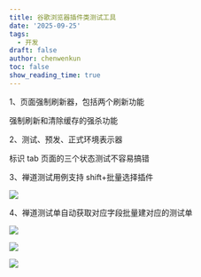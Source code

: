 ```yaml
---
title: 谷歌浏览器插件类测试工具
date: '2025-09-25'
tags:
  - 开发
draft: false
author: chenwenkun
toc: false
show_reading_time: true
---
```

1、页面强制刷新器，包括两个刷新功能

强制刷新和清除缓存的强杀功能

2、测试、预发、正式环境表示器

标识 tab 页面的三个状态测试不容易搞错

3、禅道测试用例支持 shift+批量选择插件

![](https://prod-files-secure.s3.us-west-2.amazonaws.com/c205fb54-92b2-4987-8be3-972b67d27acc/7ca8990d-2ef0-4ad6-8256-c807dbb8b3d5/image.png?X-Amz-Algorithm=AWS4-HMAC-SHA256&X-Amz-Content-Sha256=UNSIGNED-PAYLOAD&X-Amz-Credential=ASIAZI2LB466ZP7R4XZR%2F20251015%2Fus-west-2%2Fs3%2Faws4_request&X-Amz-Date=20251015T061659Z&X-Amz-Expires=3600&X-Amz-Security-Token=IQoJb3JpZ2luX2VjEMP%2F%2F%2F%2F%2F%2F%2F%2F%2F%2FwEaCXVzLXdlc3QtMiJIMEYCIQCbD4b4141ePyLhtyDErIHo8JrrFotP%2FARvmrKu8uL89wIhAPdTItYl%2FPGFwhj69az02rWnltmI%2FnWvDalSMCEDlNqKKv8DCGwQABoMNjM3NDIzMTgzODA1IgwRjPNKjbXZXv70%2BxEq3APD4mjWrK5wd98BBux%2BQVbHeIbnH1kHL1uQeKuNqVP6cY3IXIpxAxJsQjTp903mJJCdOKWwDajLS%2BC4wSPmYOAYAu5Uvj5W0e1QJyQkxk8nvAkilpKzLPIsjYgdVISwNfSu6FSoqTa8NvnOOwBwu3syIob%2FLRXFUVC7Mk0UYipzw%2BJBKtR3CEO8PKVQ%2BqX%2B%2BDPMPa9jvUiBlVgmYNvgYEqEraUcDjKWH9EM3Jlu0n280KTmlJHGLsZdZ8D%2B4Z2dzEzx%2B3FStKSfs%2Fk4ENBjJYw5C65QEPvBqbjvB8AXgtSwRvj1ysnoRYWbIBOifO0yUA0XzF2MblpHcebM33JKtGxh7gYShC2tOl%2Fpji0moL%2F0qVundbLaSgkQoE3cklGgjpkC6kQC0qfvOgGMph310mTO5oPK0t3ezTlUJBudl7a2wJENXSI75LICpKCc7SnMAXSqGPtWal1fKsrGkFrTkSPlPmdqiS7kWL4tq%2BOmOZXSv%2BlzXM7LwhglI4cEN%2FAgGK0%2FB5xH2jOzbyoIgqq7wLCeoSzONrvc9U33XENCkl%2Fwv%2BQ%2F8O28%2B6Qxuz5iG25CLq2P2kumflir4%2FKiIQfOseWRrkiwyayU8tPvy8OsPEbMM5on0fqLUK0yB2tl%2BTCfobzHBjqkAbA8RnVYT%2Bvl%2BW5Qwvbg7QerJyoFt4ITsfBRKzPElZcekY7Bs9J5SfU8hMQSOZBkTprEv94VUz8xtdqpggP%2Fd90Rt1p0tIWlEM%2FMI3v83s3eT4R5DOUjfq4pETt3Rju7k7YrlppUHBv35H7RSERVRgSMyp4LU6TqWBmUBd%2FNQUQDKvRz%2FPmk9vZQXuz3NswSSFHZFcPYO%2Ft4Hbx5oSSNB2FkkZhS&X-Amz-Signature=4e526a2809c8f6fa47e30f7ee0dc90d9185e33bb9f09939fd003e7f07a509309&X-Amz-SignedHeaders=host&x-amz-checksum-mode=ENABLED&x-id=GetObject)

4、禅道测试单自动获取对应字段批量建对应的测试单

![](https://prod-files-secure.s3.us-west-2.amazonaws.com/c205fb54-92b2-4987-8be3-972b67d27acc/1ea39b01-dd1c-4a56-bb09-4fe87447f5c7/image.png?X-Amz-Algorithm=AWS4-HMAC-SHA256&X-Amz-Content-Sha256=UNSIGNED-PAYLOAD&X-Amz-Credential=ASIAZI2LB466ZP7R4XZR%2F20251015%2Fus-west-2%2Fs3%2Faws4_request&X-Amz-Date=20251015T061659Z&X-Amz-Expires=3600&X-Amz-Security-Token=IQoJb3JpZ2luX2VjEMP%2F%2F%2F%2F%2F%2F%2F%2F%2F%2FwEaCXVzLXdlc3QtMiJIMEYCIQCbD4b4141ePyLhtyDErIHo8JrrFotP%2FARvmrKu8uL89wIhAPdTItYl%2FPGFwhj69az02rWnltmI%2FnWvDalSMCEDlNqKKv8DCGwQABoMNjM3NDIzMTgzODA1IgwRjPNKjbXZXv70%2BxEq3APD4mjWrK5wd98BBux%2BQVbHeIbnH1kHL1uQeKuNqVP6cY3IXIpxAxJsQjTp903mJJCdOKWwDajLS%2BC4wSPmYOAYAu5Uvj5W0e1QJyQkxk8nvAkilpKzLPIsjYgdVISwNfSu6FSoqTa8NvnOOwBwu3syIob%2FLRXFUVC7Mk0UYipzw%2BJBKtR3CEO8PKVQ%2BqX%2B%2BDPMPa9jvUiBlVgmYNvgYEqEraUcDjKWH9EM3Jlu0n280KTmlJHGLsZdZ8D%2B4Z2dzEzx%2B3FStKSfs%2Fk4ENBjJYw5C65QEPvBqbjvB8AXgtSwRvj1ysnoRYWbIBOifO0yUA0XzF2MblpHcebM33JKtGxh7gYShC2tOl%2Fpji0moL%2F0qVundbLaSgkQoE3cklGgjpkC6kQC0qfvOgGMph310mTO5oPK0t3ezTlUJBudl7a2wJENXSI75LICpKCc7SnMAXSqGPtWal1fKsrGkFrTkSPlPmdqiS7kWL4tq%2BOmOZXSv%2BlzXM7LwhglI4cEN%2FAgGK0%2FB5xH2jOzbyoIgqq7wLCeoSzONrvc9U33XENCkl%2Fwv%2BQ%2F8O28%2B6Qxuz5iG25CLq2P2kumflir4%2FKiIQfOseWRrkiwyayU8tPvy8OsPEbMM5on0fqLUK0yB2tl%2BTCfobzHBjqkAbA8RnVYT%2Bvl%2BW5Qwvbg7QerJyoFt4ITsfBRKzPElZcekY7Bs9J5SfU8hMQSOZBkTprEv94VUz8xtdqpggP%2Fd90Rt1p0tIWlEM%2FMI3v83s3eT4R5DOUjfq4pETt3Rju7k7YrlppUHBv35H7RSERVRgSMyp4LU6TqWBmUBd%2FNQUQDKvRz%2FPmk9vZQXuz3NswSSFHZFcPYO%2Ft4Hbx5oSSNB2FkkZhS&X-Amz-Signature=03a6f4e25f594cb25effce0352132657014384a5b790f7542bbd5faf534deedc&X-Amz-SignedHeaders=host&x-amz-checksum-mode=ENABLED&x-id=GetObject)

![](https://prod-files-secure.s3.us-west-2.amazonaws.com/c205fb54-92b2-4987-8be3-972b67d27acc/fa727f1d-546c-42aa-9508-d8d3d1275bcd/image.png?X-Amz-Algorithm=AWS4-HMAC-SHA256&X-Amz-Content-Sha256=UNSIGNED-PAYLOAD&X-Amz-Credential=ASIAZI2LB466ZP7R4XZR%2F20251015%2Fus-west-2%2Fs3%2Faws4_request&X-Amz-Date=20251015T061659Z&X-Amz-Expires=3600&X-Amz-Security-Token=IQoJb3JpZ2luX2VjEMP%2F%2F%2F%2F%2F%2F%2F%2F%2F%2FwEaCXVzLXdlc3QtMiJIMEYCIQCbD4b4141ePyLhtyDErIHo8JrrFotP%2FARvmrKu8uL89wIhAPdTItYl%2FPGFwhj69az02rWnltmI%2FnWvDalSMCEDlNqKKv8DCGwQABoMNjM3NDIzMTgzODA1IgwRjPNKjbXZXv70%2BxEq3APD4mjWrK5wd98BBux%2BQVbHeIbnH1kHL1uQeKuNqVP6cY3IXIpxAxJsQjTp903mJJCdOKWwDajLS%2BC4wSPmYOAYAu5Uvj5W0e1QJyQkxk8nvAkilpKzLPIsjYgdVISwNfSu6FSoqTa8NvnOOwBwu3syIob%2FLRXFUVC7Mk0UYipzw%2BJBKtR3CEO8PKVQ%2BqX%2B%2BDPMPa9jvUiBlVgmYNvgYEqEraUcDjKWH9EM3Jlu0n280KTmlJHGLsZdZ8D%2B4Z2dzEzx%2B3FStKSfs%2Fk4ENBjJYw5C65QEPvBqbjvB8AXgtSwRvj1ysnoRYWbIBOifO0yUA0XzF2MblpHcebM33JKtGxh7gYShC2tOl%2Fpji0moL%2F0qVundbLaSgkQoE3cklGgjpkC6kQC0qfvOgGMph310mTO5oPK0t3ezTlUJBudl7a2wJENXSI75LICpKCc7SnMAXSqGPtWal1fKsrGkFrTkSPlPmdqiS7kWL4tq%2BOmOZXSv%2BlzXM7LwhglI4cEN%2FAgGK0%2FB5xH2jOzbyoIgqq7wLCeoSzONrvc9U33XENCkl%2Fwv%2BQ%2F8O28%2B6Qxuz5iG25CLq2P2kumflir4%2FKiIQfOseWRrkiwyayU8tPvy8OsPEbMM5on0fqLUK0yB2tl%2BTCfobzHBjqkAbA8RnVYT%2Bvl%2BW5Qwvbg7QerJyoFt4ITsfBRKzPElZcekY7Bs9J5SfU8hMQSOZBkTprEv94VUz8xtdqpggP%2Fd90Rt1p0tIWlEM%2FMI3v83s3eT4R5DOUjfq4pETt3Rju7k7YrlppUHBv35H7RSERVRgSMyp4LU6TqWBmUBd%2FNQUQDKvRz%2FPmk9vZQXuz3NswSSFHZFcPYO%2Ft4Hbx5oSSNB2FkkZhS&X-Amz-Signature=9193374819cd3aadc169df729cc4dfe5f1e43848841eff6117009577c0ac99dd&X-Amz-SignedHeaders=host&x-amz-checksum-mode=ENABLED&x-id=GetObject)

![](https://prod-files-secure.s3.us-west-2.amazonaws.com/c205fb54-92b2-4987-8be3-972b67d27acc/2a374ca8-3be3-4978-8ee1-2331f1db0267/image.png?X-Amz-Algorithm=AWS4-HMAC-SHA256&X-Amz-Content-Sha256=UNSIGNED-PAYLOAD&X-Amz-Credential=ASIAZI2LB466ZP7R4XZR%2F20251015%2Fus-west-2%2Fs3%2Faws4_request&X-Amz-Date=20251015T061659Z&X-Amz-Expires=3600&X-Amz-Security-Token=IQoJb3JpZ2luX2VjEMP%2F%2F%2F%2F%2F%2F%2F%2F%2F%2FwEaCXVzLXdlc3QtMiJIMEYCIQCbD4b4141ePyLhtyDErIHo8JrrFotP%2FARvmrKu8uL89wIhAPdTItYl%2FPGFwhj69az02rWnltmI%2FnWvDalSMCEDlNqKKv8DCGwQABoMNjM3NDIzMTgzODA1IgwRjPNKjbXZXv70%2BxEq3APD4mjWrK5wd98BBux%2BQVbHeIbnH1kHL1uQeKuNqVP6cY3IXIpxAxJsQjTp903mJJCdOKWwDajLS%2BC4wSPmYOAYAu5Uvj5W0e1QJyQkxk8nvAkilpKzLPIsjYgdVISwNfSu6FSoqTa8NvnOOwBwu3syIob%2FLRXFUVC7Mk0UYipzw%2BJBKtR3CEO8PKVQ%2BqX%2B%2BDPMPa9jvUiBlVgmYNvgYEqEraUcDjKWH9EM3Jlu0n280KTmlJHGLsZdZ8D%2B4Z2dzEzx%2B3FStKSfs%2Fk4ENBjJYw5C65QEPvBqbjvB8AXgtSwRvj1ysnoRYWbIBOifO0yUA0XzF2MblpHcebM33JKtGxh7gYShC2tOl%2Fpji0moL%2F0qVundbLaSgkQoE3cklGgjpkC6kQC0qfvOgGMph310mTO5oPK0t3ezTlUJBudl7a2wJENXSI75LICpKCc7SnMAXSqGPtWal1fKsrGkFrTkSPlPmdqiS7kWL4tq%2BOmOZXSv%2BlzXM7LwhglI4cEN%2FAgGK0%2FB5xH2jOzbyoIgqq7wLCeoSzONrvc9U33XENCkl%2Fwv%2BQ%2F8O28%2B6Qxuz5iG25CLq2P2kumflir4%2FKiIQfOseWRrkiwyayU8tPvy8OsPEbMM5on0fqLUK0yB2tl%2BTCfobzHBjqkAbA8RnVYT%2Bvl%2BW5Qwvbg7QerJyoFt4ITsfBRKzPElZcekY7Bs9J5SfU8hMQSOZBkTprEv94VUz8xtdqpggP%2Fd90Rt1p0tIWlEM%2FMI3v83s3eT4R5DOUjfq4pETt3Rju7k7YrlppUHBv35H7RSERVRgSMyp4LU6TqWBmUBd%2FNQUQDKvRz%2FPmk9vZQXuz3NswSSFHZFcPYO%2Ft4Hbx5oSSNB2FkkZhS&X-Amz-Signature=e9dc87187f33779ef9406d5e39e1f3b8642c50eafc836fa8cc9463fcda783af5&X-Amz-SignedHeaders=host&x-amz-checksum-mode=ENABLED&x-id=GetObject)
